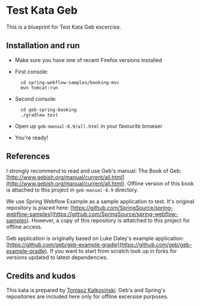 Test Kata Geb
=============

This is a blueprint for Test Kata Geb excercise.

Installation and run
--------------------

* Make sure you have one of recent Firefox versions installed

* First console:

        cd spring-webflow-samples/booking-mvc
        mvn tomcat:run

* Second console:

        cd geb-spring-booking
        ./gradlew test

* Open up `geb-manual-0.9/all.html` in your favourite browser

* You're ready!

References
---------

I strongly recommend to read and use Geb's manual: The Book of Geb: [http://www.gebish.org/manual/current/all.html](http://www.gebish.org/manual/current/all.html).
Offline version of this book is attached to this project in `geb-manual-0.9` directory.

We use Spring Webflow Example as a sample application to test. It's original repository is placed here: [https://github.com/SpringSource/spring-webflow-samples](https://github.com/SpringSource/spring-webflow-samples).
However, a copy of this repository is attatched to this project for offline access.

Geb application is originally based on Luke Daley's example application: [https://github.com/geb/geb-example-gradle](https://github.com/geb/geb-example-gradle).
If you want to start from scratch look up in forks for versions updated to latest dependencies.

Credits and kudos
-----------------

This kata is prepared by [Tomasz Kalkosiński](https://github.com/SpOOnman). Geb's and Spring's repositories are included here only for offline excersise purposes.
